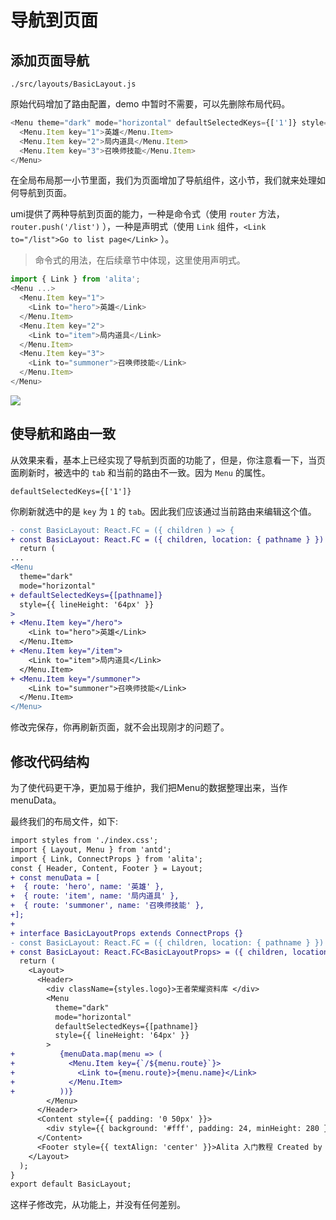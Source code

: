# 导航到页面

## 添加页面导航

`./src/layouts/BasicLayout.js`

原始代码增加了路由配置，demo 中暂时不需要，可以先删除布局代码。

```js
<Menu theme="dark" mode="horizontal" defaultSelectedKeys={['1']} style={{ lineHeight: '64px' }}>
  <Menu.Item key="1">英雄</Menu.Item>
  <Menu.Item key="2">局内道具</Menu.Item>
  <Menu.Item key="3">召唤师技能</Menu.Item>
</Menu>
```

在全局布局那一小节里面，我们为页面增加了导航组件，这小节，我们就来处理如何导航到页面。

umi提供了两种导航到页面的能力，一种是命令式（使用 `router` 方法， `router.push('/list')` ），一种是声明式（使用 `Link` 组件，`<Link to="/list">Go to list page</Link>` ）。

> 命令式的用法，在后续章节中体现，这里使用声明式。

```js
import { Link } from 'alita';
<Menu ...>
  <Menu.Item key="1">
    <Link to="hero">英雄</Link>
  </Menu.Item>
  <Menu.Item key="2">
    <Link to="item">局内道具</Link>
  </Menu.Item>
  <Menu.Item key="3">
    <Link to="summoner">召唤师技能</Link>
  </Menu.Item>
</Menu>
```

![](https://cdn.nlark.com/yuque/0/2018/gif/123174/1544098644291-b5755694-1869-4eed-a00b-a7e2321c24ff.gif#align=center&display=inline&height=422&originHeight=422&originWidth=1056&status=done&width=747)

## 使导航和路由一致

从效果来看，基本上已经实现了导航到页面的功能了，但是，你注意看一下，当页面刷新时，被选中的 `tab` 和当前的路由不一致。因为 `Menu` 的属性。

```
defaultSelectedKeys={['1']}
```

你刷新就选中的是 `key` 为 `1` 的 `tab`。因此我们应该通过当前路由来编辑这个值。

```diff
- const BasicLayout: React.FC = ({ children ) => {
+ const BasicLayout: React.FC = ({ children, location: { pathname } }) => {
  return (
...
<Menu
  theme="dark"
  mode="horizontal"
+ defaultSelectedKeys={[pathname]}
  style={{ lineHeight: '64px' }}
>
+ <Menu.Item key="/hero">
    <Link to="hero">英雄</Link>
  </Menu.Item>
+ <Menu.Item key="/item">
    <Link to="item">局内道具</Link>
  </Menu.Item>
+ <Menu.Item key="/summoner">
    <Link to="summoner">召唤师技能</Link>
  </Menu.Item>
</Menu>
```

修改完保存，你再刷新页面，就不会出现刚才的问题了。

## 修改代码结构

为了使代码更干净，更加易于维护，我们把Menu的数据整理出来，当作menuData。

最终我们的布局文件，如下:

```diff
import styles from './index.css';
import { Layout, Menu } from 'antd';
import { Link, ConnectProps } from 'alita';
const { Header, Content, Footer } = Layout;
+ const menuData = [
+  { route: 'hero', name: '英雄' },
+  { route: 'item', name: '局内道具' },
+  { route: 'summoner', name: '召唤师技能' },
+];
+
+ interface BasicLayoutProps extends ConnectProps {}
- const BasicLayout: React.FC = ({ children, location: { pathname } }) => {
+ const BasicLayout: React.FC<BasicLayoutProps> = ({ children, location: { pathname } }) => {
  return (
    <Layout>
      <Header>
        <div className={styles.logo}>王者荣耀资料库 </div>
        <Menu
          theme="dark"
          mode="horizontal"
          defaultSelectedKeys={[pathname]}
          style={{ lineHeight: '64px' }}
        >
+          {menuData.map(menu => (
+            <Menu.Item key={`/${menu.route}`}>
+              <Link to={menu.route}>{menu.name}</Link>
+            </Menu.Item>
+          ))}
        </Menu>
      </Header>
      <Content style={{ padding: '0 50px' }}>
        <div style={{ background: '#fff', padding: 24, minHeight: 280 }}>{children}</div>
      </Content>
      <Footer style={{ textAlign: 'center' }}>Alita 入门教程 Created by xiaohuoni</Footer>
    </Layout>
  );
}
export default BasicLayout;
```

这样子修改完，从功能上，并没有任何差别。